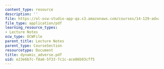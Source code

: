 ```yaml
---
content_type: resource
description: ''
file: https://ol-ocw-studio-app-qa.s3.amazonaws.com/courses/14-129-advanced-contract-theory-spring-2005/e23e6b7cf8a65f337c1cace86b93cff5_dynamic_adverse.pdf
file_type: application/pdf
learning_resource_types:
- Lecture Notes
ocw_type: OCWFile
parent_title: Lecture Notes
parent_type: CourseSection
resourcetype: Document
title: dynamic_adverse.pdf
uid: e23e6b7c-f8a6-5f33-7c1c-ace86b93cff5
---
```

